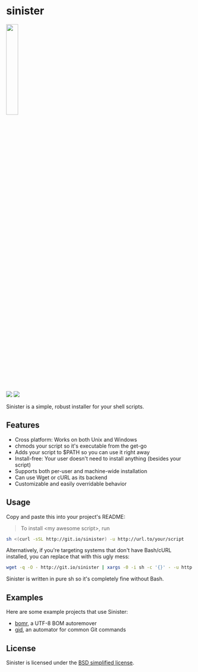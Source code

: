 # sinister

<img src="http://i.imgur.com/K5WhqMW.png" width="25%"/>

[![](https://img.shields.io/travis/jamesqo/sinister.svg?style=flat-square)]() [![](https://img.shields.io/badge/license-BSD-blue.svg?style=flat-square)](LICENSE)

Sinister is a simple, robust installer for your shell scripts.

## Features

- Cross platform: Works on both Unix and Windows
- chmods your script so it's executable from the get-go
- Adds your script to $PATH so you can use it right away
- Install-free: Your user doesn't need to install anything (besides your script)
- Supports both per-user and machine-wide installation
- Can use Wget or cURL as its backend
- Customizable and easily overridable behavior

## Usage

Copy and paste this into your project's README:

> To install \<my awesome script>, run

```sh
sh <(curl -sSL http://git.io/sinister) -u http://url.to/your/script
```

Alternatively, if you're targeting systems that don't have Bash/cURL installed, you can replace that with this ugly mess:

```sh
wget -q -O - http://git.io/sinister | xargs -0 -i sh -c '{}' - -u http://url.to/your/script
```

Sinister is written in pure sh so it's completely fine without Bash.

## Examples

Here are some example projects that use Sinister:

- [bomr](https://github.com/jamesqo/bomr), a UTF-8 BOM autoremover
- [gid](https://github.com/jamesqo/gid), an automator for common Git commands

## License

Sinister is licensed under the [BSD simplified license](LICENSE).
